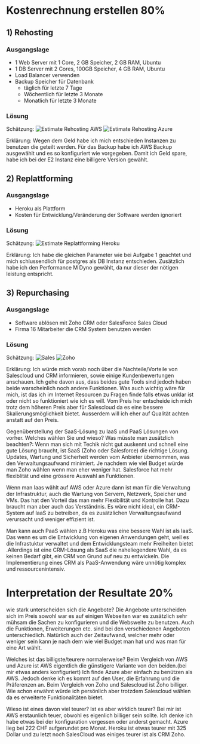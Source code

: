 # Kostenrechnung erstellen 80%

## 1) Rehosting
### Ausgangslage 
- 1 Web Server mit 1 Core, 2 GB Speicher, 2 GB RAM, Ubuntu
- 1 DB Server mit 2 Cores, 100GB Speicher, 4 GB RAM, Ubuntu
- Load Balancer verwenden
- Backup Speicher für Datenbank
    - täglich für letzte 7 Tage
    - Wöchentlich für letzte 3 Monate
    - Monatlich für letzte 3 Monate

### Lösung
Schätzung:
![Estimate Rehosting AWS](Estimate_Rehosting.png)
![Estimate Rehosting Azure](Estimate_Rehosting_Azure.png)

Erklärung:
Wegen dem Geld habe ich mich entschieden Instanzen zu benutzen die geteilt werden. 
Für das Backup habe ich AWS Backup ausgewählt und es so konfiguriert wie vorgegeben.
Damit ich Geld spare, habe ich bei der E2 Instanz eine billigere Version gewählt.


## 2) Replattforming
### Ausgangslage 
- Heroku als Plattform
- Kosten für Entwicklung/Veränderung der Software werden ignoriert

### Lösung
Schätzung:
![Estimate Replattforming Heroku](Estimate_Replattforming.png)

Erklärung:
Ich habe die gleichen Parameter wie bei Aufgabe 1 geachtet und mich schlussendlich für postgres als DB Instanz entschieden.
Zusätzlich habe ich den Performance M Dyno gewählt, da nur dieser der nötigen leistung entspricht.


## 3) Repurchasing
### Ausgangslage 
- Software ablösen mit Zoho CRM oder SalesForce Sales Cloud
- Firma 16 Mitarbeiter die CRM System benutzen werden

### Lösung
Schätzung:
![Sales](SalesForce.png)
![Zoho](Zoho.png)

Erklärung:
Ich würde mich vorab noch über die Nachteile/Vorteile von Salescloud und CRM informieren, sowie einige Kundenbewertungen anschauen. Ich gehe davon aus, dass beides gute Tools sind jedoch haben beide warscheinlich noch andere Funktionen. Was auch wichtig wäre für mich, ist das ich im Internet Resourcen zu Fragen finde falls etwas unklar ist oder nicht so funktioniert wie ich es will.
Vom Preis her entscheide ich mich trotz dem höheren Preis aber für Salescloud da es eine bessere Skalierungsmöglichkeit bietet. Ausserdem will ich eher auf Qualität achten anstatt auf den Preis.

Gegenüberstellung der SaaS-Lösung zu IaaS und PaaS Lösungen von vorher. Welches wählen Sie und wieso? Was müsste man zusätzlich beachten?:
Wenn man sich mit Techik nicht gut auskennt und schnell eine gute Lösung braucht, ist SaaS (Zoho oder Salesforce) die richtige Lösung. Updates, Wartung und Sicherheit werden vom Anbieter übernommen, was den Verwaltungsaufwand minimiert. Je nachdem wie viel Budget würde man Zoho wählen wenn man eher weniger hat. Salesforce hat mehr flexiblität und eine grössere Auswahl an Funktionen.

Wenn man Iaas wählt auf AWS oder Azure dann ist man für die Verwaltung der Infrastruktur, auch die Wartung von Servern, Netzwerk, Speicher und VMs. Das hat den Vorteil das man mehr Flexibilität und Kontrolle hat. Dazu braucht man aber auch das Verständnis.  Es wäre nicht ideal, ein CRM-System auf IaaS zu betreiben, da es zusätzlichen Verwaltungsaufwand verursacht und weniger effizient ist.

Man kann auch PaaS wählen z.B Heroku was eine bessere Wahl ist als IaaS. Das wenn es um die Entwicklung von eigenen Anwendungen geht, weil es die Infrastuktur verwaltet und dem Entwicklungsteam mehr Freiheiten bietet .Allerdings ist eine CRM-Lösung als SaaS die naheliegendere Wahl, da es keinen Bedarf gibt, ein CRM von Grund auf neu zu entwickeln. Die Implementierung eines CRM als PaaS-Anwendung wäre unnötig komplex und ressourcenintensiv.


# Interpretation der Resultate 20%
wie stark unterscheiden sich die Angebote?
Die Angebote unterscheiden sich im Preis sowohl war es auf einigen Webseiten war es zusätzlich sehr mühsam die Sachen zu konfigurieren und die Websweite zu benutzen. Auch die Funktionen, Erweiterungen etc. sind bei den verschiedenen Angeboten unterschiedlich. Natürlich auch der Zeitaufwand, welcher mehr oder weniger sein kann je nach dem wie viel Budget man hat und was man für eine Art wählt.

Welches ist das billigste/teurere normalerweise?
Beim Vergleich von AWS und Azure ist AWS eigentlich die günstigere Variante von den beiden.(bei mir etwas anders konfiguriert) Ich finde Azure aber einfach zu benützen als AWS. Jedoch denke ich es kommt auf den User, die Erfahrung und die Präferenzen an. Beim Vergleich von Zoho und Salescloud ist Zoho billiger. Wie schon erwähnt würde ich persönlich aber trotzdem Salescloud wählen da es erweiterte Funktionalitäten bietet. 

Wieso ist eines davon viel teurer? Ist es aber wirklich teurer?
Bei mir ist AWS erstaunlich teuer, obwohl es eigenlich billiger sein sollte. Ich denke ich habe etwas bei der konfiguration vergessen oder anderst gemacht. Azure lieg bei 222 CHF aufgerundet pro Monat. Heroku ist etwas teurer mit 325 Dollar und zu letzt noch SalesCloud was einiges teurer ist als CRM Zoho.